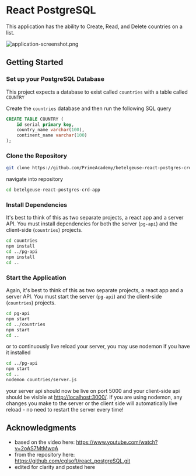 # React PostgreSQL

This application has the ability to Create, Read, and Delete countries on a list.

![application-screenshot.png](application-screenshot.png)

## Getting Started



### Set up your PostgreSQL Database

This project expects a database to exist called `countries` with a table called `COUNTRY`

Create the `countries` database and then run the following SQL query

```SQL
CREATE TABLE COUNTRY (
    id serial primary key,
    country_name varchar(100),
    continent_name varchar(100)
);
```

### Clone the Repository

```bash
git clone https://github.com/PrimeAcademy/betelgeuse-react-postgres-crd-app.git
```

navigate into repository

```bash
cd betelgeuse-react-postgres-crd-app
```

### Install Dependencies

It's best to think of this as two separate projects, a react app and a server API. You must install dependencies for both the server (`pg-api`) and the client-side (`countries`) projects.

```bash
cd countries
npm install
cd ../pg-api
npm install
cd ..
```

### Start the Application

Again, it's best to think of this as two separate projects, a react app and a server API. You must start the server (`pg-api`) and the client-side (`countries`) projects.

```bash
cd pg-api
npm start
cd ../countries
npm start
cd ..
```

or to continuously live reload your server, you may use nodemon if you have it installed

```bash
cd ../pg-api
npm start
cd ..
nodemon countries/server.js
```

your server api should now be live on port 5000 and your client-side api should be visible at [http://localhost:3000/](http://localhost:3000/). If you are using nodemon, any changes you make to the server or the client side will automatically live reload - no need to restart the server every time!

## Acknowledgments

- based on the video here: https://www.youtube.com/watch?v=2oAS7MtMwqA
- from the repository here: https://github.com/cglsoft/react_postgreSQL.git
- edited for clarity and posted here


